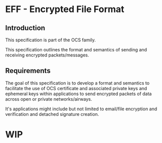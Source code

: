 # EFF - Encrypted File Format

## Introduction

This specification is part of the OCS family.

This specification outlines the format and semantics of sending and receiving encrypted packets/messages.

## Requirements

The goal of this specification is to develop a format and semantics to facilitate the use of OCS certificate and associated private keys and ephemeral keys within applications to send encrypted packets of data across open or private networks/airways.

It's applications might include but not limited to email/file encryption and verification and detached signature creation.

# WIP
